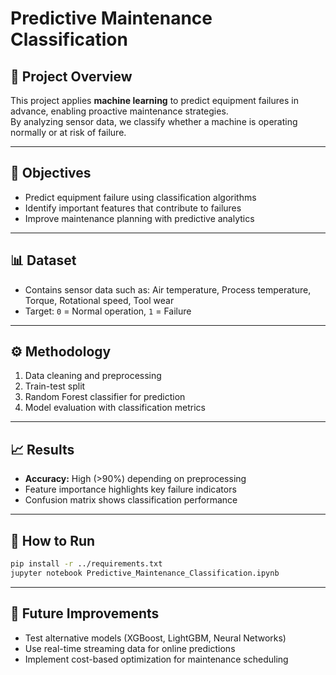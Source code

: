 # Predictive Maintenance Classification

## 📌 Project Overview
This project applies **machine learning** to predict equipment failures in advance, enabling proactive maintenance strategies.  
By analyzing sensor data, we classify whether a machine is operating normally or at risk of failure.

---

## 🎯 Objectives
- Predict equipment failure using classification algorithms  
- Identify important features that contribute to failures  
- Improve maintenance planning with predictive analytics  

---

## 📊 Dataset
- Contains sensor data such as: Air temperature, Process temperature, Torque, Rotational speed, Tool wear
- Target: `0` = Normal operation, `1` = Failure  

---

## ⚙️ Methodology
1. Data cleaning and preprocessing  
2. Train-test split  
3. Random Forest classifier for prediction  
4. Model evaluation with classification metrics  

---

## 📈 Results
- **Accuracy:** High (>90%) depending on preprocessing  
- Feature importance highlights key failure indicators  
- Confusion matrix shows classification performance  

---

## 🚀 How to Run
```bash
pip install -r ../requirements.txt
jupyter notebook Predictive_Maintenance_Classification.ipynb
```

---

## 📝 Future Improvements
- Test alternative models (XGBoost, LightGBM, Neural Networks)  
- Use real-time streaming data for online predictions  
- Implement cost-based optimization for maintenance scheduling  
